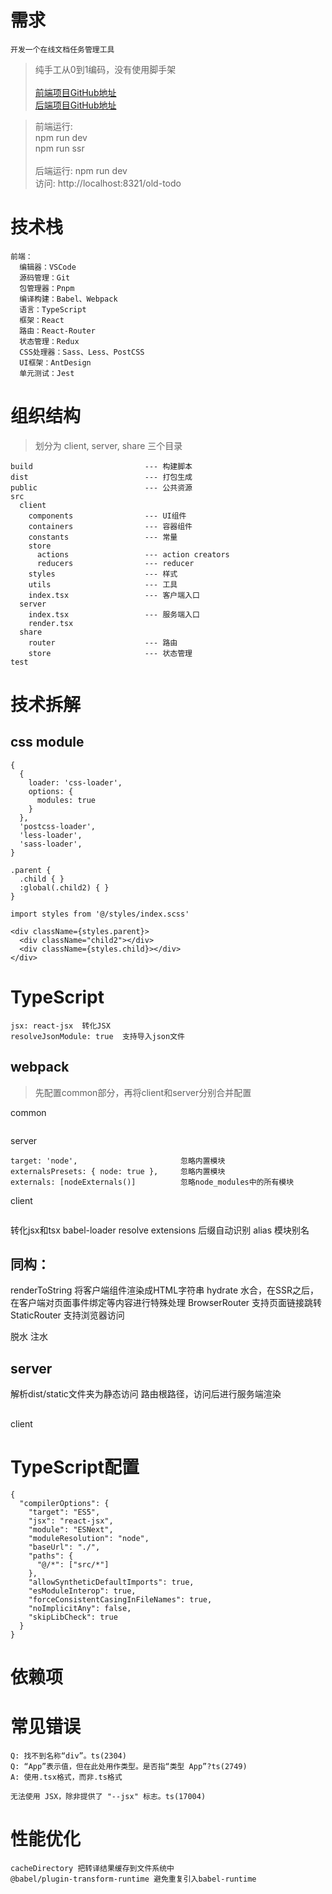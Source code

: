 # 需求
```
开发一个在线文档任务管理工具
```

> 纯手工从0到1编码，没有使用脚手架 <br/><br/>
> [前端项目GitHub地址](https://github.com/su-rm-rf/fe-step3) <br/>
> [后端项目GitHub地址](https://github.com/su-rm-rf/node_server) <br/>

> 前端运行: <br/>
> npm run dev <br/>
> npm run ssr <br/><br/>
> 后端运行: npm run dev <br/>
> 访问: http://localhost:8321/old-todo

# 技术栈
```
前端：
  编辑器：VSCode
  源码管理：Git
  包管理器：Pnpm
  编译构建：Babel、Webpack
  语言：TypeScript
  框架：React
  路由：React-Router
  状态管理：Redux
  CSS处理器：Sass、Less、PostCSS
  UI框架：AntDesign
  单元测试：Jest
```

# 组织结构
> 划分为 client, server, share 三个目录

```
build                         --- 构建脚本
dist                          --- 打包生成
public                        --- 公共资源
src
  client
    components                --- UI组件
    containers                --- 容器组件
    constants                 --- 常量
    store                     
      actions                 --- action creators
      reducers                --- reducer
    styles                    --- 样式
    utils                     --- 工具
    index.tsx                 --- 客户端入口
  server
    index.tsx                 --- 服务端入口
    render.tsx
  share
    router                    --- 路由
    store                     --- 状态管理
test
```

# 技术拆解
## css module
```
{
  {
    loader: 'css-loader',
    options: {
      modules: true
    }
  },
  'postcss-loader',
  'less-loader',
  'sass-loader',
}

.parent {
  .child { }
  :global(.child2) { }
}

import styles from '@/styles/index.scss'

<div className={styles.parent}>
  <div className="child2"></div>
  <div className={styles.child}></div>
</div>
```

# TypeScript
```
jsx: react-jsx  转化JSX
resolveJsonModule: true  支持导入json文件
```

## webpack
> 先配置common部分，再将client和server分别合并配置

common
```
```

server
```
target: 'node',                       忽略内置模块
externalsPresets: { node: true },     忽略内置模块
externals: [nodeExternals()]          忽略node_modules中的所有模块
```

client
```
```

转化jsx和tsx  babel-loader
resolve
  extensions 后缀自动识别
  alias 模块别名

## 同构：
renderToString 将客户端组件渲染成HTML字符串
hydrate 水合，在SSR之后，在客户端对页面事件绑定等内容进行特殊处理
BrowserRouter 支持页面链接跳转
StaticRouter 支持浏览器访问

脱水
注水

## server
解析dist/static文件夹为静态访问
路由根路径，访问后进行服务端渲染
## 
client



# TypeScript配置
```
{
  "compilerOptions": {
    "target": "ES5",
    "jsx": "react-jsx",
    "module": "ESNext",
    "moduleResolution": "node",
    "baseUrl": "./",
    "paths": {
      "@/*": ["src/*"]
    },
    "allowSyntheticDefaultImports": true,
    "esModuleInterop": true,
    "forceConsistentCasingInFileNames": true,
    "noImplicitAny": false,
    "skipLibCheck": true
  }
}
```

# 依赖项

# 常见错误
```
Q: 找不到名称“div”。ts(2304)
Q: “App”表示值，但在此处用作类型。是否指“类型 App”?ts(2749)
A: 使用.tsx格式，而非.ts格式

无法使用 JSX，除非提供了 "--jsx" 标志。ts(17004)
```

# 性能优化
```
cacheDirectory 把转译结果缓存到文件系统中
@babel/plugin-transform-runtime 避免重复引入babel-runtime
```
